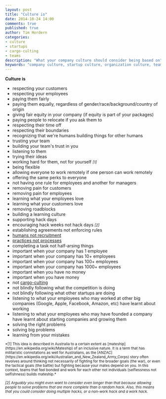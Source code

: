 ```yaml
---
layout: post
title: "Culture is"
date: 2014-10-24 14:00
comments: true
published: true
author: Tim Hordern
categories:
- culture
- startups
- cargo-culting
- teams
description: "What your company culture should consider being based on"
keywords: "company culture, startup culture, organization culture, teams"
---
```


**Culture is**

* respecting your customers
* respecting your employees
* paying them fairly
* paying them equally, regardless of gender/race/background/country of origin
* giving fair equity in your company (if equity is part of your packages)
* paying people to relocate if you ask them to
* respecting their time off
* respecting their boundaries
* recognizing that we're humans building things for other humans
* trusting your team
* building your team's trust in you
* listening to them
* trying their ideas
* working hard for them, not for yourself <small>*[1]*</small>
* being flexible
* allowing everyone to work remotely if one person can work remotely
* offering the same perks to everyone
* not having one rule for employees and another for managers
* removing pain for customers
* removing pain for employees
* learning what your employees love
* learning what your customers love
* removing roadblocks
* building a learning culture
* supporting hack days
* encouraging hack weeks not hack days <small>*[2]*</small>
* establishing agreements not enforcing rules
* [humans not recruitment](http://timhordern.com/recruitment-is-not-hr/)
* [practices not processes](http://agilemanifesto.org/)
* completing a task not half-arsing things
* important when your company has 1 employee
* important when your company has 10+ employees
* important when your company has 100+ employees
* important when your company has 1000+ employees
* important when you have no money
* important when you have money
* not [cargo-culting](http://timhordern.com/blog/categories/cargo-culting/)
* not blindly following what the competition is doing
* not blindly following what other startups are doing
* listening to what your employees who may worked at other big companies (Google, Apple, Facebook,
  Amazon, etc) have learnt about working
* listening to what your employees who may have founded a company have learnt about starting
  companies and growing them
* solving the right problems
* solving big problems
* learning from your mistakes

<small>
*[1] This idea is described in Australia to a certain extent as [mateship](https://en.wikipedia.org/wiki/Mateship)
of an inclusive nature. It is a term that has militaristic connotations as well for Australians, as
the [ANZAC](https://en.wikipedia.org/wiki/Australian_and_New_Zealand_Army_Corps) story often revolves
around thinking not necessarily of fighting for the broader goals (the war), or even the tactical
goals (the battle) but fighting because your mates depend on you. In this context, teams that feel
bonded and work for each other not individuals (selflessness not selfishness) builds mateship.*

*[2] Arguably you might even want to consider even longer than that because allowing people to
solve problems that are more complete than a random hack. Also, this means that you could consider
doing multiple hacks, or a non-work hack and a work hack.*
</small>
